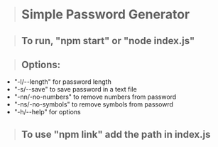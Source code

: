 > # Simple Password Generator

> ## To run, "npm start" or "node index.js"

> ## Options:

- "-l/--length" for password length
- "-s/--save" to save password in a text file
- "-nn/-no-numbers" to remove numbers from password
- "-ns/-no-symbols" to remove symbols from passowrd
- "-h/--help" for options

> ## To use "npm link" add the path in index.js
